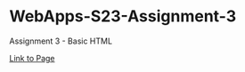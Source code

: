 # WebApps-S23-Assignment-3
Assignment 3 - Basic HTML

[Link to Page](https://44-563-web-apps-s23.github.io/44563-webapps-assignment-3-averyschreiner/)
